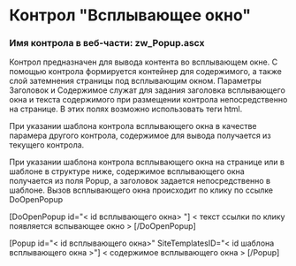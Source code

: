 ﻿---
description: 2.4.10.0
---
# Контрол "Всплывающее окно"
### Имя контрола в веб-части: zw_Popup.ascx
Контрол предназначен для вывода контента во всплывающем окне. С помощью контрола формируется контейнер для содержимого, а также слой затемнения страницы под всплывающим окном.
Параметры Заголовок и Содержимое служат для задания заголовка всплывающего окна и текста содержимого при размещении контрола непосредственно на странице. В этих полях возможно использовать теги html.

При указании шаблона контрола всплывающего окна в качестве парамера другого контрола, содержимое для вывода получается из текущего контрола.

При указании шаблона контрола всплывающего окна на странице или в шаблоне в структуре ниже, содержимое всплывающего окна получается из поля Popup, а заголовок задается непосредственно в шаблоне. Вызов всплывающего окна происходит по клику по ссылке DoOpenPopup

[DoOpenPopup id="< id  всплывающего окна> "]
< текст ссылки по клику появляется вспывающее окно >
[/DoOpenPopup]

[Popup id="< id  всплывающего окна>" SiteTemplatesID="< id шаблона всплывающего окна >"]
< содержимое всплывающего окна >
[/Popup]


